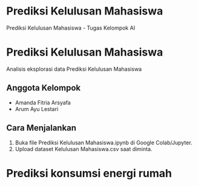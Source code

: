 #  Prediksi Kelulusan Mahasiswa
  Prediksi Kelulusan Mahasiswa - Tugas Kelompok AI
#  Prediksi Kelulusan Mahasiswa
Analisis eksplorasi data Prediksi Kelulusan Mahasiswa

## Anggota Kelompok  

- Amanda Fitria Arsyafa
- Arum Ayu Lestari

## Cara Menjalankan  
1. Buka file Prediksi Kelulusan Mahasiswa.ipynb di Google Colab/Jupyter.  
2. Upload dataset  Kelulusan Mahasiswa.csv saat diminta.
# Prediksi konsumsi energi rumah
